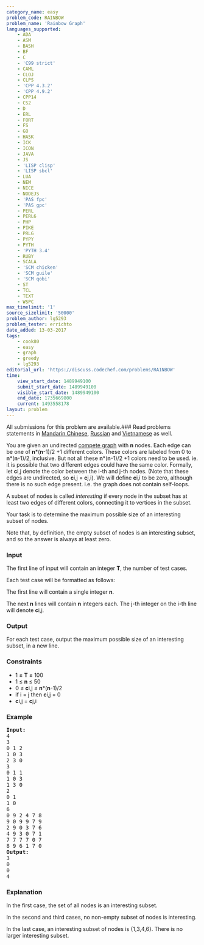 ```yaml
---
category_name: easy
problem_code: RAINBOW
problem_name: 'Rainbow Graph'
languages_supported:
    - ADA
    - ASM
    - BASH
    - BF
    - C
    - 'C99 strict'
    - CAML
    - CLOJ
    - CLPS
    - 'CPP 4.3.2'
    - 'CPP 4.9.2'
    - CPP14
    - CS2
    - D
    - ERL
    - FORT
    - FS
    - GO
    - HASK
    - ICK
    - ICON
    - JAVA
    - JS
    - 'LISP clisp'
    - 'LISP sbcl'
    - LUA
    - NEM
    - NICE
    - NODEJS
    - 'PAS fpc'
    - 'PAS gpc'
    - PERL
    - PERL6
    - PHP
    - PIKE
    - PRLG
    - PYPY
    - PYTH
    - 'PYTH 3.4'
    - RUBY
    - SCALA
    - 'SCM chicken'
    - 'SCM guile'
    - 'SCM qobi'
    - ST
    - TCL
    - TEXT
    - WSPC
max_timelimit: '1'
source_sizelimit: '50000'
problem_author: lg5293
problem_tester: errichto
date_added: 13-03-2017
tags:
    - cook80
    - easy
    - graph
    - greedy
    - lg5293
editorial_url: 'https://discuss.codechef.com/problems/RAINBOW'
time:
    view_start_date: 1489949100
    submit_start_date: 1489949100
    visible_start_date: 1489949100
    end_date: 1735669800
    current: 1493558178
layout: problem
---
```

All submissions for this problem are available.###  Read problems statements in [Mandarin Chinese](http://www.codechef.com/download/translated/COOK80/mandarin/RAINBOW.pdf), [Russian](http://www.codechef.com/download/translated/COOK80/russian/RAINBOW.pdf) and [Vietnamese](http://www.codechef.com/download/translated/COOK80/vietnamese/RAINBOW.pdf) as well.

You are given an undirected [compete graph](http://mathworld.wolfram.com/CompleteGraph.html) with **n** nodes. Each edge can be one of **n**\*(**n**-1)/2 +1 different colors. These colors are labeled from 0 to **n**\*(**n**-1)/2, inclusive. But not all these **n**\*(**n**-1)/2 +1 colors need to be used. ie. it is possible that two different edges could have the same color. Formally, let **c**i,j denote the color between the i-th and j-th nodes. (Note that these edges are undirected, so **c**i,j = **c**j,i). We will define **c**i,i to be zero, although there is no such edge present. i.e. the graph does not contain self-loops.

A subset of nodes is called *interesting* if every node in the subset has at least two edges of different colors, connecting it to vertices in the subset.

Your task is to determine the maximum possible size of an interesting subset of nodes.

Note that, by definition, the empty subset of nodes is an interesting subset, and so the answer is always at least zero.

### Input

The first line of input will contain an integer **T**, the number of test cases.

Each test case will be formatted as follows:

The first line will contain a single integer **n**.

The next **n** lines will contain **n** integers each. The j-th integer on the i-th line will denote **c**i,j.

### Output

For each test case, output the maximum possible size of an interesting subset, in a new line.

### Constraints

- 1 ≤ **T** ≤ 100
- 1 ≤ **n** ≤ 50
- 0 ≤ **c**i,j ≤ **n**\*(**n**-1)/2
- if i = j then **c**i,j = 0
- **c**i,j = **c**j,i

### Example

<pre>
<b>Input:</b>
4
3
0 1 2
1 0 3
2 3 0
3
0 1 1
1 0 3
1 3 0
2
0 1
1 0
6
0 9 2 4 7 8
9 0 9 9 7 9
2 9 0 3 7 6
4 9 3 0 7 1
7 7 7 7 0 7
8 9 6 1 7 0
<b>Output:</b>
3
0
0
4
</pre>
### Explanation

In the first case, the set of all nodes is an interesting subset.

In the second and third cases, no non-empty subset of nodes is interesting.

In the last case, an interesting subset of nodes is {1,3,4,6}. There is no larger interesting subset.
